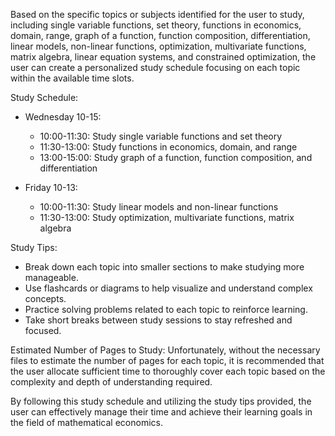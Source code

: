 Based on the specific topics or subjects identified for the user to study, including single variable functions, set theory, functions in economics, domain, range, graph of a function, function composition, differentiation, linear models, non-linear functions, optimization, multivariate functions, matrix algebra, linear equation systems, and constrained optimization, the user can create a personalized study schedule focusing on each topic within the available time slots. 

Study Schedule:
- Wednesday 10-15:
  - 10:00-11:30: Study single variable functions and set theory
  - 11:30-13:00: Study functions in economics, domain, and range
  - 13:00-15:00: Study graph of a function, function composition, and differentiation

- Friday 10-13:
  - 10:00-11:30: Study linear models and non-linear functions
  - 11:30-13:00: Study optimization, multivariate functions, matrix algebra 
   
Study Tips: 
- Break down each topic into smaller sections to make studying more manageable.
- Use flashcards or diagrams to help visualize and understand complex concepts.
- Practice solving problems related to each topic to reinforce learning.
- Take short breaks between study sessions to stay refreshed and focused.

Estimated Number of Pages to Study: Unfortunately, without the necessary files to estimate the number of pages for each topic, it is recommended that the user allocate sufficient time to thoroughly cover each topic based on the complexity and depth of understanding required.

By following this study schedule and utilizing the study tips provided, the user can effectively manage their time and achieve their learning goals in the field of mathematical economics.